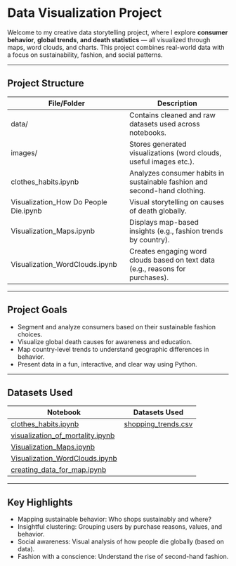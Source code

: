 # Data Visualization Project

Welcome to my creative data storytelling project, where I explore **consumer behavior**, **global trends**, **and death statistics** — all visualized through maps, word clouds, and charts. This project combines real-world data with a focus on sustainability, fashion, and social patterns.

---
## Project Structure ##

| File/Folder                           | Description                                                                    |
|---------------------------------------|--------------------------------------------------------------------------------|
| data/                                 | Contains cleaned and raw datasets used across notebooks.                       |
| images/                               | Stores generated visualizations (word clouds, useful images etc.).             |
| clothes_habits.ipynb                  | Analyzes consumer habits in sustainable fashion and second-hand clothing.      |
| Visualization_How Do People Die.ipynb | Visual storytelling on causes of death globally.                               |
| Visualization_Maps.ipynb              | Displays map-based insights (e.g., fashion trends by country).                 |
| Visualization_WordClouds.ipynb        | Creates engaging word clouds based on text data (e.g., reasons for purchases). |

---
## Project Goals ##
- Segment and analyze consumers based on their sustainable fashion choices.
- Visualize global death causes for awareness and education.
- Map country-level trends to understand geographic differences in behavior.
- Present data in a fun, interactive, and clear way using Python.

---
## Datasets Used ##
| Notebook                                                               | Datasets Used           |
|------------------------------------------------------------------------|-------------------------|
| [clothes_habits.ipynb](./clothes_habits.ipynb)                         | [shopping_trends.csv](./data/shopping_trends.csv) |
| [visualization_of_mortality.ipynb](./visualization_of_mortality.ipynb) |                         |
| [Visualization_Maps.ipynb](.Visualization_Maps.ipynb)                  |                         |         
| [Visualization_WordClouds.ipynb](.Visualization_WordClouds.ipynb)      |                         |
| [creating_data_for_map.ipynb](.creating_data_for_map.ipynb)            |                         |

---
## Key Highlights ##
- Mapping sustainable behavior: Who shops sustainably and where?
- Insightful clustering: Grouping users by purchase reasons, values, and behavior.
- Social awareness: Visual analysis of how people die globally (based on data).
- Fashion with a conscience: Understand the rise of second-hand fashion.





